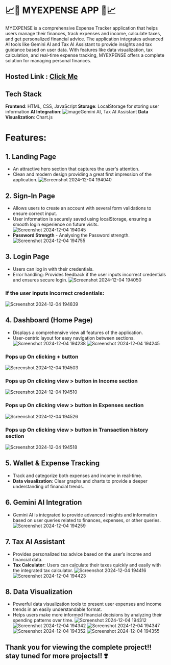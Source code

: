 # 📈💸 MYEXPENSE APP 💸📈
MYEXPENSE is a comprehensive Expense Tracker application that helps users manage their finances, track expenses and income, calculate taxes, and get personalized financial advice. The application integrates advanced AI tools like Gemini AI and Tax AI Assistant to provide insights and tax guidance based on user data. With features like data visualization, tax calculation, and real-time expense tracking, MYEXPENSE offers a complete solution for managing personal finances.
## Hosted Link : [Click Me](https://surya-annadurai-10.github.io/JS_Geekathon_Expense_Tracker_App/landingPage/landing.html)

## Tech Stack
**Frontend**: HTML, CSS, JavaScript
**Storage**: LocalStorage for storing user information
**AI Integration**:  ![image](https://github.com/user-attachments/assets/f5bda497-2ef5-4576-830a-6156b8dfafb7)Gemini AI, Tax AI Assistant
**Data Visualization**: Chart.js

# Features:
## 1. Landing Page
- An attractive hero section that captures the user's attention.
- Clean and modern design providing a great first impression of the application.
![Screenshot 2024-12-04 194040](https://github.com/user-attachments/assets/2beaa203-3e52-4897-8e2f-bd4e71cc5633)

## 2. Sign-In Page
- Allows users to create an account with several form validations to ensure correct input.
- User information is securely saved using localStorage, ensuring a smooth login experience on future visits.
![Screenshot 2024-12-04 194045](https://github.com/user-attachments/assets/35fc2261-6728-44a9-a0b4-f3dc1387f2de)
- **Password Strength** - Analysing the Password strength.
![Screenshot 2024-12-04 194755](https://github.com/user-attachments/assets/49abdfef-4272-495b-9050-2a255b2acca4)

## 3. Login Page
- Users can log in with their credentials.
- Error handling: Provides feedback if the user inputs incorrect credentials and ensures secure login.
![Screenshot 2024-12-04 194050](https://github.com/user-attachments/assets/ff3e8872-2937-42ea-8654-58a21e6fdb8f)
### If the user inputs incorrect credentials:
![Screenshot 2024-12-04 194839](https://github.com/user-attachments/assets/11181099-78ba-43d4-9022-5862a2e084c5)

## 4. Dashboard (Home Page)
- Displays a comprehensive view all features of the application.
- User-centric layout for easy navigation between sections.
![Screenshot 2024-12-04 194238](https://github.com/user-attachments/assets/86a7e15c-140a-4cba-b355-1d68ddb12e27)
![Screenshot 2024-12-04 194245](https://github.com/user-attachments/assets/a90ddff4-c93a-4d0d-9298-b60db0a8a4bb)
### Pops up On clicking + button
![Screenshot 2024-12-04 194503](https://github.com/user-attachments/assets/1e826f5a-8e37-4938-9850-7835e0bcbc0b)
### Pops up On clicking view > button in Income section 
![Screenshot 2024-12-04 194510](https://github.com/user-attachments/assets/2d30551b-a135-4721-96b2-3369cd45a3fe)
### Pops up On clicking view > button in Expenses section 
![Screenshot 2024-12-04 194526](https://github.com/user-attachments/assets/e4586880-b107-4749-8f7c-04efeed9dfd3)
### Pops up On clicking view > button in Transaction history section 
![Screenshot 2024-12-04 194518](https://github.com/user-attachments/assets/1240611c-44a1-41ba-a99d-b722364618f9)

## 5. Wallet & Expense Tracking
- Track and categorize both expenses and income in real-time.
- **Data visualization**: Clear graphs and charts to provide a deeper understanding of financial trends.

## 6. Gemini AI Integration
- Gemini AI is integrated to provide advanced insights and information based on user queries related to finances, expenses, or other queries.
![Screenshot 2024-12-04 194259](https://github.com/user-attachments/assets/46ac34c5-90e9-4c4a-bb19-1f4240cce646)

## 7. Tax AI Assistant
- Provides personalized tax advice based on the user’s income and financial data.
- **Tax Calculator**: Users can calculate their taxes quickly and easily with the integrated tax calculator.
![Screenshot 2024-12-04 194416](https://github.com/user-attachments/assets/c68c488a-668d-4df9-94c2-5e99e5f7d073)
![Screenshot 2024-12-04 194423](https://github.com/user-attachments/assets/33e39555-e6a9-4156-8994-166f233043ee)
## 8. Data Visualization
- Powerful data visualization tools to present user expenses and income trends in an easily understandable format.
- Helps users make more informed financial decisions by analyzing their spending patterns over time.
![Screenshot 2024-12-04 194312](https://github.com/user-attachments/assets/e7272e43-9257-4b15-bb0a-ea18f7fd7afc)
![Screenshot 2024-12-04 194342](https://github.com/user-attachments/assets/0feee5c4-9373-4a7a-8a69-04f426b20c6f)
![Screenshot 2024-12-04 194347](https://github.com/user-attachments/assets/8aac9ca6-fdbd-4f86-91c9-06743ed9b239)
![Screenshot 2024-12-04 194352](https://github.com/user-attachments/assets/08236c75-132d-457a-ab54-4f553d3de4a7)
![Screenshot 2024-12-04 194355](https://github.com/user-attachments/assets/f37aea8d-4e6f-4db7-b76f-6a1134e66e31)

## Thank you for viewing the complete project!! stay tuned for more projects!! ❣️

